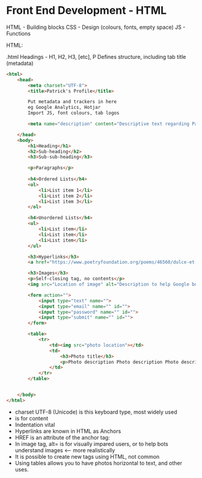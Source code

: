 
# Front End Development - HTML


HTML   - Building blocks
CSS    - Design (colours, fonts, empty space)
JS     - Functions



HTML:

.html
Headings - H1, H2, H3, [etc], P
Defines structure, including tab title (metadata)

```HTML
<html>
	<head>
		<meta charset="UTF-8">
		<title>Patrick's Profile</title>

		Put metadata and trackers in here
		eg Google Analytics, Hotjar
		Import JS, font colours, tab logos

		<meta name="description" content="Descriptive text regarding Patrick">

	</head>
	<body>
		<h1>Heading</h1>
		<h2>Sub-heading</h2>
		<h3>Sub-sub-heading</h3>

		<p>Paragraphs</p>
		
		<h4>Ordered Lists</h4>
		<ol>
			<li>List item 1</li>
			<li>List item 2</li>
			<li>List item 3</li>
		</ol>

		<h4>Unordered Lists</h4>
		<ul>
			<li>List item</li>
			<li>List item</li>
			<li>List item</li>
		</ul>

		<h3>Hyperlinks</h3>
		<a href="https://www.poetryfoundation.org/poems/46560/dulce-et-decorum-est">Contents of Link </a>

		<h3>Images</h3>
		<p>Self-closing tag, no contents</p>
		<img src="Location of image" alt="Description to help Google bot understand" style="border-width: 2 px; border-colour: grey; border: solid">

		<form action="">
			<input type="text" name="">
			<input type="email" name="" id="">
			<input type="password" name="" id="">
			<input type="submit" name="" id="">
		</form>

		<table>
			<tr>
				<td><img src="photo location"></td>
				<td>
					<h3>Photo title</h3>
					<p>Photo description Photo description Photo description Photo description Photo description Photo description Photo description Photo description Photo description</p>
				</td>
			</tr>
		</table>


	</body>
</html>
```

- charset UTF-8 (Unicode) is this keyboard type, most widely used
- <body> is for content
- Indentation vital
- Hyperlinks are known in HTML as Anchors
- HREF is an attribute of the anchor tag: <a href=""></a>
- In image tag, alt= is for visually impared users, or to help bots understand images <-- more realistically
- It is possible to create new tags using HTML, not common
- Using tables allows you to have photos horizontal to text, and other uses.